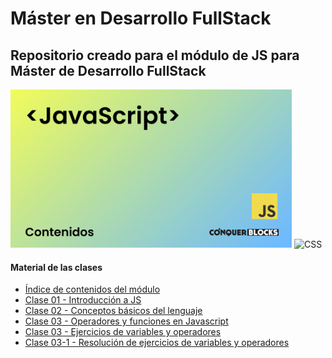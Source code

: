 <h1>Máster en Desarrollo FullStack</h1>

<h2>Repositorio creado para el módulo de JS para Máster de Desarrollo FullStack</h2>

<img width="450px" src="00_indice_modulo/portada.jpg" alt="Portada del módulo de JS" />

<img src="https://camo.githubusercontent.com/e6b67b27998fca3bccf4c0ee479fc8f9de09d91f389cccfbe6cb1e29c10cfbd7/68747470733a2f2f696d672e736869656c64732e696f2f62616467652f637373332d2532333135373242362e7376673f7374796c653d666f722d7468652d6261646765266c6f676f3d63737333266c6f676f436f6c6f723d7768697465" alt="CSS">

<h4>Material de las clases</h4>
<ul>
    <li><a target="_blank" href="https://github.com/bienvenidosaez/conquerblocks-js/blob/master/00_indice_modulo/JS%20-%20Contenidos.pdf">Índice de contenidos del módulo</a></li>
    <li><a target="_blank" href="https://github.com/bienvenidosaez/conquerblocks-js/blob/master/01_clases/Clase%2001%20-%20Introducci%C3%B3n%20a%20JS/JS%20Clase%2001%20-%20Introducci%C3%B3n%20a%20JS.pdf">Clase 01 - Introducción a JS</a></li>
    <li><a target="_blank" href="https://github.com/bienvenidosaez/conquerblocks-js/blob/master/01_clases/Clase%2002%20-%20Conceptos%20b%C3%A1sicos%20del%20lenguaje/Clase%2002%20-%20Conceptos%20b%C3%A1sicos%20del%20lenguaje.pdf">Clase 02 - Conceptos básicos del lenguaje</a></li>
    <li><a target="_blank" href="https://github.com/bienvenidosaez/conquerblocks-js/blob/master/01_clases/Clase%2003%20-%20%20Operadores%20y%20funciones%20en%20Javascript/Clase%2003-%20Operadores%20y%20funciones%20en%20Javascript.pdf">Clase 03 - Operadores y funciones en Javascript</a></li>
    <li><a target="_blank" href="https://github.com/bienvenidosaez/conquerblocks-js/blob/master/01_clases/Clase%2003%20-%20%20Operadores%20y%20funciones%20en%20Javascript/ejercicios/ejercicios-variables.md">Clase 03 - Ejercicios de variables y operadores</a></li>
    <li><a target="_blank" href="https://github.com/ConquerBlocks/conquerblocks-js/tree/master/01_clases/Clase%2003-1%20-%20Resoluci%C3%B3n%20de%20ejercicios%20de%20variables%20y%20operadores">Clase 03-1 - Resolución de ejercicios de variables y operadores</a></li>
</ul>
